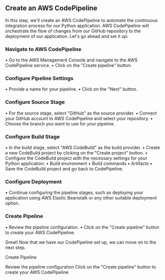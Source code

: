 ## Create an AWS CodePipeline

In this step, we'll create an AWS CodePipeline to automate the continuous integration process for our Python application. AWS CodePipeline will orchestrate the flow of changes from our GitHub repository to the deployment of our application. Let's go ahead and set it up:

### Navigate to AWS CodePipeline

• Go to the AWS Management Console and navigate to the AWS CodePipeline service.
• Click on the "Create pipeline" button.

### Configure Pipeline Settings

• Provide a name for your pipeline.
• Click on the "Next" button.

### Configure Source Stage

• For the source stage, select "GitHub" as the source provider.
• Connect your GitHub account to AWS CodePipeline and select your repository.
• Choose the branch you want to use for your pipeline.

### Configure Build Stage

• In the build stage, select "AWS CodeBuild" as the build provider.
• Create a new CodeBuild project by clicking on the "Create project" button.
• Configure the CodeBuild project with the necessary settings for your Python application:
  • Build environment
  • Build commands
  • Artifacts
• Save the CodeBuild project and go back to CodePipeline.

### Configure Deployment

• Continue configuring the pipeline stages, such as deploying your application using AWS Elastic Beanstalk or any other suitable deployment option.

### Create Pipeline

• Review the pipeline configuration.
• Click on the "Create pipeline" button to create your AWS CodePipeline.

Great! Now that we have our CodePipeline set up, we can move on to the next step.


Create Pipeline

Review the pipeline configuration
Click on the "Create pipeline" button to create your AWS CodePipeline
